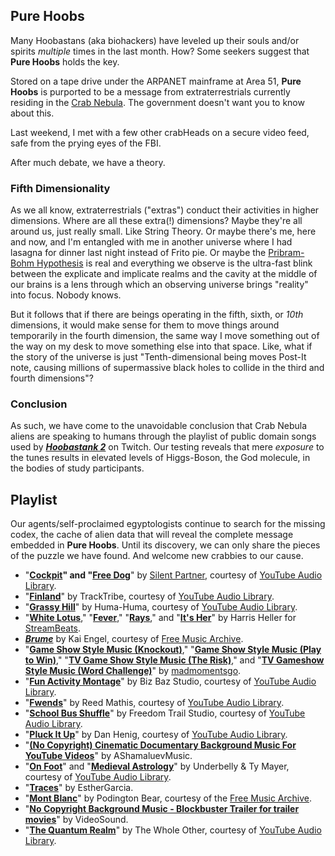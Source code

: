 ## Pure Hoobs

Many Hoobastans (aka biohackers) have leveled up their souls and/or spirits _multiple_ times in the last month. How? Some seekers suggest that **Pure Hoobs** holds the key.

Stored on a tape drive under the ARPANET mainframe at Area 51, **Pure Hoobs** is purported to be a message from extraterrestrials currently residing in the [Crab Nebula](https://www.youtube.com/watch?v=lyB0oqccNqo&ab_channel=ChandraX-rayObservatory). The government doesn't want you to know about this.

Last weekend, I met with a few other crabHeads on a secure video feed, safe from the prying eyes of the FBI.

After much debate, we have a theory.

### Fifth Dimensionality

As we all know, extraterrestrials ("extras") conduct their activities in higher dimensions. Where are all these extra(!) dimensions? Maybe they're all around us, just really small. Like String Theory. Or maybe there's me, here and now, and I'm entangled with me in another universe where I had lasagna for dinner last night instead of Frito pie. Or maybe the [Pribram-Bohm Hypothesis](https://www.youtube.com/watch?v=vp1JBUc8LbM&ab_channel=WarnerJDuch%C3%A9nM.) is real and everything we observe is the ultra-fast blink between the explicate and implicate realms and the cavity at the middle of our brains is a lens through which an observing universe brings "reality" into focus. Nobody knows.

But it follows that if there are beings operating in the fifth, sixth, or _10th_ dimensions, it would make sense for them to move things around temporarily in the fourth dimension, the same way I move something out of the way on my desk to move something else into that space. Like, what if the story of the universe is just "Tenth-dimensional being moves Post-It note, causing millions of supermassive black holes to collide in the third and fourth dimensions"?

### Conclusion

As such, we have come to the unavoidable conclusion that Crab Nebula aliens are speaking to humans through the playlist of public domain songs used by **_[Hoobastank 2](https://www.twitch.tv/hoobastank2)_** on Twitch. Our testing reveals that mere _exposure_ to the tunes results in elevated levels of Higgs-Boson, the God molecule, in the bodies of study participants.

## Playlist

Our agents/self-proclaimed egyptologists continue to search for the missing codex, the cache of alien data that will reveal the complete message embedded in **Pure Hoobs**. Until its discovery, we can only share the pieces of the puzzle we have found. And welcome new crabbies to our cause.

- "**[Cockpit](https://www.youtube.com/watch?v=a2Ifgt4LG_4&ab_channel=AudioLibrary%E2%80%94Musicforcontentcreators)" and "[Free Dog](https://www.youtube.com/watch?v=T0jE_VnU0b0&ab_channel=AudioLibrary%E2%80%94Musicforcontentcreators)**" by [Silent Partner](https://www.youtube.com/watch?v=siCmqvfw_1g&list=PLzCxunOM5WFKdhkL2L__Kjafqa-qzQGeY&ab_channel=AudioLibrary%E2%80%94Musicforcontentcreators), courtesy of [YouTube Audio Library](https://www.youtube.com/channel/UCht8qITGkBvXKsR1Byln-wA).
- "**[Finland](https://www.youtube.com/watch?v=yhpHaY7Fi5k&ab_channel=NoCopyrightMusic)**" by TrackTribe, courtesy of [YouTube Audio Library](https://www.youtube.com/channel/UCht8qITGkBvXKsR1Byln-wA).
- "**[Grassy Hill](https://www.youtube.com/watch?v=BKWmnTj8D0M&ab_channel=AudioLibrary%E2%80%94Musicforcontentcreators)**" by Huma-Huma, courtesy of [YouTube Audio Library](https://www.youtube.com/channel/UCht8qITGkBvXKsR1Byln-wA).
- "**[White Lotus](https://www.youtube.com/watch?v=DUkqchhiZyA&ab_channel=HarrisHeller-Topic)**," "**[Fever](https://www.youtube.com/watch?v=j6YAx4BWohY&ab_channel=HarrisHeller-Topic)**," "**[Rays](https://www.youtube.com/watch?v=j6YAx4BWohY&ab_channel=HarrisHeller-Topic)**," and "**[It's Her](https://www.youtube.com/watch?v=JYsrrnoRzpY&ab_channel=HarrisHeller-Topic)**" by Harris Heller for [StreamBeats](https://www.streambeats.com/).
- _**[Brume](https://freemusicarchive.org/music/Kai_Engel/Brume)**_ by Kai Engel, courtesy of [Free Music Archive]().
- "**[Game Show Style Music (Knockout)](https://www.youtube.com/watch?v=oFwKWMTMqGA&ab_channel=madmomentsgo)**," "**[Game Show Style Music (Play to Win)](https://www.youtube.com/watch?v=5XXINoidFF8&ab_channel=madmomentsgo)**," "**[TV Game Show Style Music (The Risk)](https://www.youtube.com/watch?v=xKkl6xcUTBE&ab_channel=madmomentsgo)**," and "**[TV Gameshow Style Music (Word Challenge)](https://www.youtube.com/watch?v=u4XMHtbuWhI&ab_channel=madmomentsgo)**" by [madmomentsgo](https://www.youtube.com/channel/UC6PoCPlKjW-pkZeGSOXycGg).
- "**[Fun Activity Montage](https://www.youtube.com/watch?v=1FNkqLuIbr4&ab_channel=MusicLover%E2%80%93NoCopyrightMusic)**" by Biz Baz Studio, courtesy of [YouTube Audio Library](https://www.youtube.com/channel/UCht8qITGkBvXKsR1Byln-wA).
- "**[Fwends](https://www.youtube.com/watch?v=iFxsnYtFtNE&ab_channel=NoCopyrightAudioLibrary)**" by Reed Mathis, courtesy of [YouTube Audio Library](https://www.youtube.com/channel/UCht8qITGkBvXKsR1Byln-wA).
- "**[School Bus Shuffle](https://www.youtube.com/watch?v=RYxHrlbrmCE&ab_channel=LIMORecordingStudio)**" by Freedom Trail Studio, courtesy of [YouTube Audio Library](https://www.youtube.com/channel/UCht8qITGkBvXKsR1Byln-wA).
- "**[Pluck It Up](https://www.youtube.com/watch?v=q1gQh_gJUHY&ab_channel=NoCopyrightMusic)**" by Dan Henig, courtesy of [YouTube Audio Library](https://www.youtube.com/channel/UCht8qITGkBvXKsR1Byln-wA).
- "**[(No Copyright) Cinematic Documentary Background Music For YouTube Videos](https://www.youtube.com/watch?v=EcAX2cbsdRw&ab_channel=AShamaluevMusic)**" by AShamaluevMusic.
- "**[On Foot](https://www.youtube.com/watch?v=_vgl7FJGzrI&ab_channel=NoCopyrightAudioLibrary)**" and "**[Medieval Astrology](https://www.youtube.com/watch?v=bH5NlwQyLpA&ab_channel=NoCopyrightAudioLibrary)**" by Underbelly & Ty Mayer, courtesy of [YouTube Audio Library](https://www.youtube.com/channel/UCht8qITGkBvXKsR1Byln-wA).
- "**[Traces](https://prosearch.tribeofnoise.com/artists/show/35568)**" by EstherGarcia.
- "**[Mont Blanc](https://freemusicarchive.org/music/Podington_Bear/Homage_Fromage/Mont_Blanc)**" by Podington Bear, courtesy of the [Free Music Archive](https://freemusicarchive.org/).
- "**[No Copyright Background Music - Blockbuster Trailer for trailer movies](https://www.youtube.com/watch?v=iYYmLVorpNM&t=29s&ab_channel=VideoSound)**" by VideoSound.
- "**[The Quantum Realm](https://www.youtube.com/watch?v=mROnX3Xqrq8&ab_channel=NoCopyrightAudioLibrary)**" by The Whole Other, courtesy of [YouTube Audio Library](https://www.youtube.com/channel/UCht8qITGkBvXKsR1Byln-wA).


